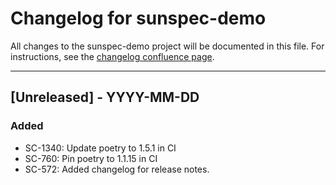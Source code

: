 # Changelog for sunspec-demo

All changes to the sunspec-demo project will be documented in this file.
For instructions, see the [changelog confluence page](https://epcpower.atlassian.net/l/c/zM7wz0at).

-------------------------------------------------------------------------------

## [Unreleased] - YYYY-MM-DD

### Added

- SC-1340: Update poetry to 1.5.1 in CI
- SC-760: Pin poetry to 1.1.15 in CI
- SC-572: Added changelog for release notes.

